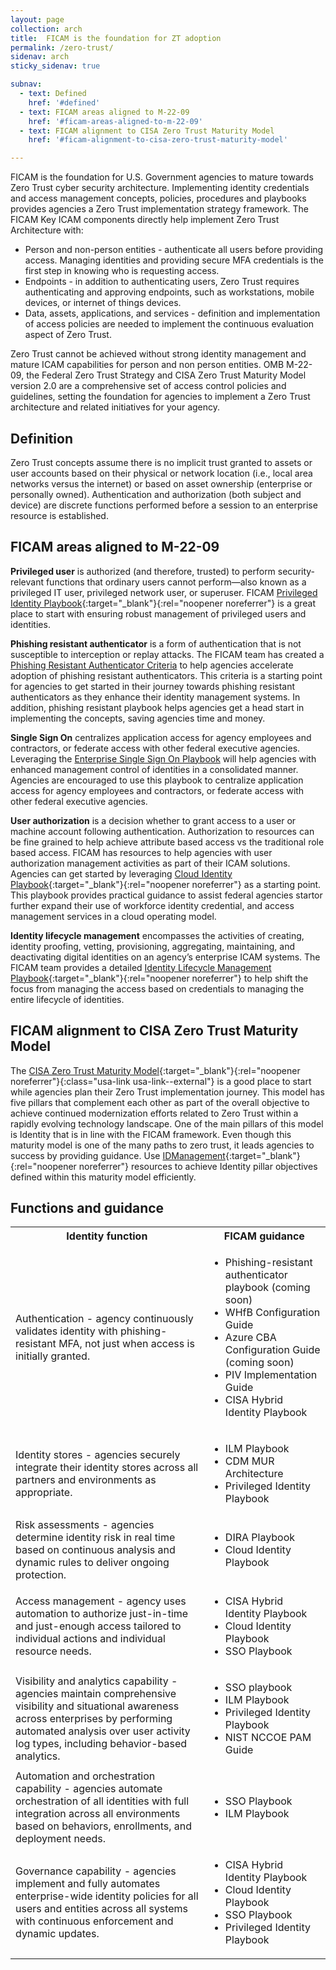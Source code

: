 ```yaml
---
layout: page
collection: arch
title:  FICAM is the foundation for ZT adoption
permalink: /zero-trust/
sidenav: arch
sticky_sidenav: true

subnav:
  - text: Defined
    href: '#defined'
  - text: FICAM areas aligned to M-22-09
    href: '#ficam-areas-aligned-to-m-22-09'
  - text: FICAM alignment to CISA Zero Trust Maturity Model
    href: '#ficam-alignment-to-cisa-zero-trust-maturity-model'

---
```


FICAM is the foundation for U.S. Government agencies to mature towards Zero Trust cyber security architecture. Implementing identity credentials and access management concepts, policies, procedures and playbooks provides agencies a Zero Trust implementation strategy framework. The FICAM Key ICAM components directly help implement Zero Trust Architecture with:
 
  - Person and non-person entities - authenticate all users before providing access. Managing identities and providing secure MFA credentials is the first step in knowing who is requesting access.
  - Endpoints - in addition to authenticating users, Zero Trust requires authenticating and approving endpoints, such as workstations, mobile devices, or internet of things devices.
  - Data, assets, applications, and services - definition and implementation of access policies are needed to implement the continuous evaluation aspect of Zero Trust.

Zero Trust cannot be achieved without strong identity management and mature ICAM capabilities for person and non person entities.  OMB M-22-09, the Federal Zero Trust Strategy and CISA Zero Trust Maturity Model version 2.0 are a comprehensive set of access control policies and guidelines, setting the foundation for agencies to implement a Zero Trust architecture and related initiatives for your agency.

## Definition
Zero Trust concepts assume there is no implicit trust granted to assets or user accounts based on their physical or network location (i.e., local area networks versus the internet) or based on asset ownership (enterprise or personally owned). Authentication and authorization (both subject and device) are discrete functions performed before a session to an enterprise resource is established.

## FICAM areas aligned to M-22-09
**Privileged user** is authorized (and therefore, trusted) to perform security-relevant functions that ordinary users cannot perform—also known as a privileged IT user, privileged network user, or superuser. FICAM [Privileged Identity Playbook]({{site.baseurl}}/playbooks/pam/){:target="_blank"}{:rel="noopener noreferrer"} is a great place to start with ensuring robust management of privileged users and identities.

**Phishing resistant authenticator** is a form of authentication that is not susceptible to interception or replay attacks.  The FICAM team has created a [Phishing Resistant Authenticator Criteria]({{site.baseurl}}/phish-criteria/) to help agencies accelerate adoption of phishing resistant authenticators. This criteria is a starting point for agencies to get started in their journey towards phishing resistant authenticators as they enhance their identity management systems. In addition, phishing resistant playbook helps agencies get a head start in implementing the concepts, saving agencies time and money.

**Single Sign On** centralizes application access for agency employees and contractors, or federate access with other federal executive agencies. Leveraging the [Enterprise Single Sign On Playbook]({{site.baseurl}}/playbooks/sso/) will help agencies with enhanced management control of identities in a consolidated manner. Agencies are encouraged to use this playbook to centralize application access for agency employees and contractors, or federate access with other federal executive agencies.

**User authorization** is a decision whether to grant access to a user or machine account following authentication. Authorization to resources can be fine grained to help achieve attribute based access vs the traditional role based access. FICAM has resources to help agencies with user authorization management activities as part of their ICAM solutions. Agencies can get started by leveraging [Cloud Identity Playbook]({{site.baseurl}}/playbooks/cloud/){:target="_blank"}{:rel="noopener noreferrer"} as a starting point. This playbook provides practical guidance to assist federal agencies  startor further expand their use of workforce identity credential, and access management services in a cloud operating model.

**Identity lifecycle management** encompasses the activities of creating, identity proofing, vetting, provisioning, aggregating, maintaining, and deactivating digital identities on an agency’s enterprise ICAM systems. The FICAM team provides a detailed [Identity Lifecycle Management Playbook]({{site.baseurl}}/playbooks/ilm/){:target="_blank"}{:rel="noopener noreferrer"} to help shift the focus from managing the access based on credentials to managing the entire lifecycle of identities.

 
## FICAM alignment to CISA Zero Trust Maturity Model

The [CISA Zero Trust Maturity Model](https://www.cisa.gov/sites/default/files/2023-04/zero_trust_maturity_model_v2_508.pdf){:target="_blank"}{:rel="noopener noreferrer"}{:class="usa-link usa-link--external"} is a good place to start while agencies plan their Zero Trust implementation journey. This model has five pillars that complement each other as part of the overall objective to achieve continued modernization efforts related to Zero Trust within a rapidly evolving technology landscape. One of the main pillars of this model is Identity that is in line with the FICAM framework. Even though this maturity model is one of the many paths to zero trust, it leads agencies to success by providing guidance. Use [IDManagement]({{site.baseurl}}){:target="_blank"}{:rel="noopener noreferrer"} resources to achieve Identity pillar objectives defined within this maturity model efficiently.

## Functions and guidance

<table>
  <tr>
    <th><strong>Identity function</strong></th>
    <th><strong>FICAM guidance</strong></th>
  </tr>
  <tr>
    <td>Authentication - agency continuously validates identity with phishing-resistant MFA, not just when access is initially granted.
      </td>
    <td>
      <ul>
        <li>Phishing-resistant authenticator playbook (coming soon)</li>
        <li>WHfB Configuration Guide</li>
        <li>Azure CBA Configuration Guide (coming soon)</li>
        <li>PIV Implementation Guide</li>
        <li>CISA Hybrid Identity Playbook</li>
      </ul>
    </td>
  </tr>
  <tr>
    <td>Identity stores - agencies securely integrate their identity stores across all partners and environments as appropriate.</td>
    <td>
        <ul>
          <li>ILM Playbook</li>
          <li>CDM MUR Architecture</li>
          <li>Privileged Identity Playbook</li>
        </ul>
      </td>
  </tr>
  <tr>
    <td>Risk assessments - agencies determine identity risk in real time based on continuous analysis and dynamic rules to deliver ongoing protection.</td>
    <td>
      <ul>
        <li>DIRA Playbook</li>
        <li>Cloud Identity Playbook</li>
      </ul>
    </td>
  </tr>
  <tr>
    <td>Access management - agency uses automation to authorize just-in-time and just-enough access tailored to individual actions and individual resource needs.</td>
    <td>
      <ul>
        <li>CISA Hybrid Identity Playbook</li>
        <li>Cloud Identity Playbook</li>
        <li>SSO Playbook</li>
      </ul>
    </td>
  </tr>
  <tr>
    <td>Visibility and analytics capability - agencies maintain comprehensive visibility and situational awareness across enterprises by performing automated analysis over user activity log types, including behavior-based analytics.</td>
    <td>
      <ul>
        <li>SSO playbook</li>
        <li>ILM Playbook</li>
        <li>Privileged Identity Playbook</li>
        <li>NIST NCCOE PAM Guide</li>
      </ul>
    </td>
  </tr>
  <tr>
    <td>Automation and orchestration capability - agencies automate orchestration of all identities with full integration across all environments based on behaviors, enrollments, and deployment needs.</td>
    <td>
      <ul>
        <li>SSO Playbook</li>
        <li>ILM Playbook</li>
      </ul>
    </td>
  </tr>
  <tr>
    <td>Governance capability - agencies implement and fully automates enterprise-wide identity policies for all users and entities across all systems with continuous enforcement and dynamic updates.</td>
    <td>
      <ul>
        <li>CISA Hybrid Identity Playbook</li>
        <li>Cloud Identity Playbook</li>
        <li>SSO Playbook</li>
        <li>Privileged Identity Playbook</li>
      </ul>
    </td>
  </tr>
</table>